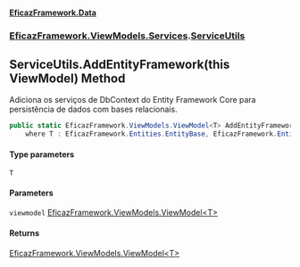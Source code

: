 #### [EficazFramework.Data](EficazFrameworkData.md 'EficazFramework Data')
### [EficazFramework.ViewModels.Services](EficazFrameworkData.md#EficazFramework.ViewModels.Services 'EficazFramework.ViewModels.Services').[ServiceUtils](EficazFramework.ViewModels.Services/ServiceUtils.md 'EficazFramework.ViewModels.Services.ServiceUtils')

## ServiceUtils.AddEntityFramework<T>(this ViewModel<T>) Method

Adiciona os serviços de DbContext do Entity Framework Core para persistência de dados com bases relacionais.

```csharp
public static EficazFramework.ViewModels.ViewModel<T> AddEntityFramework<T>(this EficazFramework.ViewModels.ViewModel<T> viewmodel)
    where T : EficazFramework.Entities.EntityBase, EficazFramework.Entities.IEntity;
```
#### Type parameters

<a name='EficazFramework.ViewModels.Services.ServiceUtils.AddEntityFramework_T_(thisEficazFramework.ViewModels.ViewModel_T_).T'></a>

`T`
#### Parameters

<a name='EficazFramework.ViewModels.Services.ServiceUtils.AddEntityFramework_T_(thisEficazFramework.ViewModels.ViewModel_T_).viewmodel'></a>

`viewmodel` [EficazFramework.ViewModels.ViewModel&lt;](EficazFramework.ViewModels/ViewModel_T_.md 'EficazFramework.ViewModels.ViewModel<T>')[T](EficazFramework.ViewModels.Services/ServiceUtils/AddEntityFramework_T_(thisViewModel_T_).md#EficazFramework.ViewModels.Services.ServiceUtils.AddEntityFramework_T_(thisEficazFramework.ViewModels.ViewModel_T_).T 'EficazFramework.ViewModels.Services.ServiceUtils.AddEntityFramework<T>(this EficazFramework.ViewModels.ViewModel<T>).T')[&gt;](EficazFramework.ViewModels/ViewModel_T_.md 'EficazFramework.ViewModels.ViewModel<T>')

#### Returns
[EficazFramework.ViewModels.ViewModel&lt;](EficazFramework.ViewModels/ViewModel_T_.md 'EficazFramework.ViewModels.ViewModel<T>')[T](EficazFramework.ViewModels.Services/ServiceUtils/AddEntityFramework_T_(thisViewModel_T_).md#EficazFramework.ViewModels.Services.ServiceUtils.AddEntityFramework_T_(thisEficazFramework.ViewModels.ViewModel_T_).T 'EficazFramework.ViewModels.Services.ServiceUtils.AddEntityFramework<T>(this EficazFramework.ViewModels.ViewModel<T>).T')[&gt;](EficazFramework.ViewModels/ViewModel_T_.md 'EficazFramework.ViewModels.ViewModel<T>')